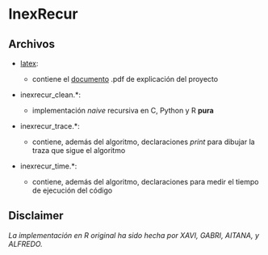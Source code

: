 # InexRecur

## Archivos

* [latex](https://github.com/nahnero/inexrecur/tree/master/latex):
	* contiene el [documento](https://github.com/nahnero/inexrecur/blob/master/latex/writeup.pdf) .pdf de explicación del proyecto

* inexrecur_clean.*:
	* implementación *naive* recursiva en C, Python y R **pura**

* inexrecur_trace.*:
	* contiene, además del algoritmo, declaraciones *print* para dibujar
		 la traza que sigue el algoritmo

* inexrecur_time.*:
	* contiene, además del algoritmo, declaraciones para medir el tiempo de
	ejecución del código

## Disclaimer

*La implementación en R original ha sido hecha por XAVI, GABRI, AITANA, y ALFREDO.*
